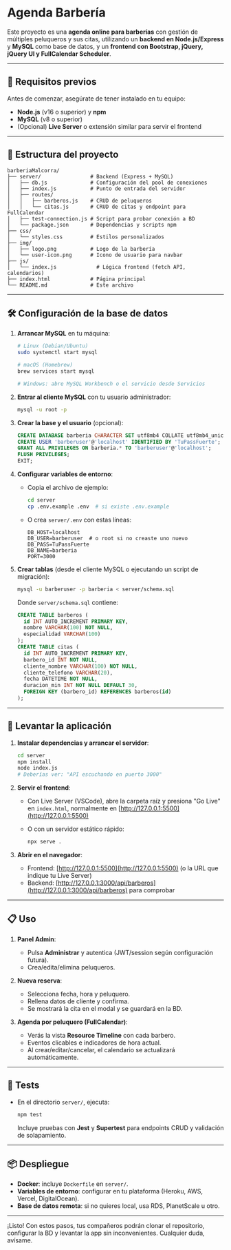 # Agenda Barbería

Este proyecto es una **agenda online para barberías** con gestión de múltiples peluqueros y sus citas, utilizando un **backend en Node.js/Express** y **MySQL** como base de datos, y un **frontend con Bootstrap, jQuery, jQuery UI y FullCalendar Scheduler**.

---

## 🔧 Requisitos previos

Antes de comenzar, asegúrate de tener instalado en tu equipo:

* **Node.js** (v16 o superior) y **npm**
* **MySQL** (v8 o superior)
* (Opcional) **Live Server** o extensión similar para servir el frontend

---

## 📂 Estructura del proyecto

```
barberiaMalcorra/
├── server/                # Backend (Express + MySQL)
│   ├── db.js              # Configuración del pool de conexiones
│   ├── index.js           # Punto de entrada del servidor
│   ├── routes/
│   │   ├── barberos.js    # CRUD de peluqueros
│   │   └── citas.js       # CRUD de citas y endpoint para FullCalendar
│   ├── test-connection.js # Script para probar conexión a BD
│   └── package.json       # Dependencias y scripts npm
├── css/
│   └── styles.css         # Estilos personalizados
├── img/
│   ├── logo.png           # Logo de la barbería
│   └── user-icon.png      # Icono de usuario para navbar
├── js/
│   └── index.js             # Lógica frontend (fetch API, calendarios)
├── index.html             # Página principal
└── README.md              # Este archivo
```

---

## 🛠️ Configuración de la base de datos

1. **Arrancar MySQL** en tu máquina:

   ```bash
   # Linux (Debian/Ubuntu)
   sudo systemctl start mysql

   # macOS (Homebrew)
   brew services start mysql

   # Windows: abre MySQL Workbench o el servicio desde Servicios
   ```

2. **Entrar al cliente MySQL** con tu usuario administrador:

   ```bash
   mysql -u root -p
   ```

3. **Crear la base y el usuario** (opcional):

   ```sql
   CREATE DATABASE barberia CHARACTER SET utf8mb4 COLLATE utf8mb4_unicode_ci;
   CREATE USER 'barberuser'@'localhost' IDENTIFIED BY 'TuPassFuerte';
   GRANT ALL PRIVILEGES ON barberia.* TO 'barberuser'@'localhost';
   FLUSH PRIVILEGES;
   EXIT;
   ```

4. **Configurar variables de entorno**:

   * Copia el archivo de ejemplo:

     ```bash
     cd server
     cp .env.example .env  # si existe .env.example
     ```
   * O crea `server/.env` con estas líneas:

     ```env
     DB_HOST=localhost
     DB_USER=barberuser  # o root si no creaste uno nuevo
     DB_PASS=TuPassFuerte
     DB_NAME=barberia
     PORT=3000
     ```

5. **Crear tablas** (desde el cliente MySQL o ejecutando un script de migración):

   ```bash
   mysql -u barberuser -p barberia < server/schema.sql
   ```

   Donde `server/schema.sql` contiene:

   ```sql
   CREATE TABLE barberos (
     id INT AUTO_INCREMENT PRIMARY KEY,
     nombre VARCHAR(100) NOT NULL,
     especialidad VARCHAR(100)
   );
   CREATE TABLE citas (
     id INT AUTO_INCREMENT PRIMARY KEY,
     barbero_id INT NOT NULL,
     cliente_nombre VARCHAR(100) NOT NULL,
     cliente_telefono VARCHAR(20),
     fecha DATETIME NOT NULL,
     duracion_min INT NOT NULL DEFAULT 30,
     FOREIGN KEY (barbero_id) REFERENCES barberos(id)
   );
   ```

---

## 🚀 Levantar la aplicación

1. **Instalar dependencias y arrancar el servidor**:

   ```bash
   cd server
   npm install
   node index.js
   # Deberías ver: "API escuchando en puerto 3000"
   ```

2. **Servir el frontend**:

   * Con Live Server (VSCode), abre la carpeta raíz y presiona "Go Live" en `index.html`, normalmente en [http://127.0.0.1:5500](http://127.0.0.1:5500)
   * O con un servidor estático rápido:

     ```bash
     npx serve .
     ```

3. **Abrir en el navegador**:

   * Frontend: [http://127.0.0.1:5500](http://127.0.0.1:5500) (o la URL que indique tu Live Server)
   * Backend: [http://127.0.0.1:3000/api/barberos](http://127.0.0.1:3000/api/barberos) para comprobar

---

## 📋 Uso

1. **Panel Admin**:

   * Pulsa **Administrar** y autentica (JWT/session según configuración futura).
   * Crea/edita/elimina peluqueros.

2. **Nueva reserva**:

   * Selecciona fecha, hora y peluquero.
   * Rellena datos de cliente y confirma.
   * Se mostrará la cita en el modal y se guardará en la BD.

3. **Agenda por peluquero (FullCalendar)**:

   * Verás la vista **Resource Timeline** con cada barbero.
   * Eventos clicables e indicadores de hora actual.
   * Al crear/editar/cancelar, el calendario se actualizará automáticamente.

---

## 🧪 Tests

* En el directorio `server/`, ejecuta:

  ```bash
  npm test
  ```

  Incluye pruebas con **Jest** y **Supertest** para endpoints CRUD y validación de solapamiento.

---

## 📦 Despliegue

* **Docker**: incluye `Dockerfile` en `server/`.
* **Variables de entorno**: configurar en tu plataforma (Heroku, AWS, Vercel, DigitalOcean).
* **Base de datos remota**: si no quieres local, usa RDS, PlanetScale u otro.

---

¡Listo! Con estos pasos, tus compañeros podrán clonar el repositorio, configurar la BD y levantar la app sin inconvenientes. Cualquier duda, avísame.
